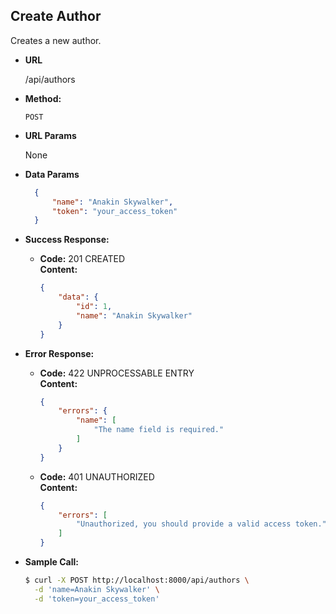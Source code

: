 **Create Author**
----
Creates a new author.

* **URL**

  /api/authors

* **Method:**
    
  `POST`
  
*  **URL Params**

   None

* **Data Params**

  ``` json
    {
        "name": "Anakin Skywalker",
        "token": "your_access_token"
    }
  ```

* **Success Response:**
  
  * **Code:** 201 CREATED <br />
    **Content:** <br />

    ``` json
    {
        "data": {
            "id": 1,
            "name": "Anakin Skywalker"
        }
    }
    ```
 
* **Error Response:**

  * **Code:** 422 UNPROCESSABLE ENTRY <br />
    **Content:** <br />

    ``` json
    {
        "errors": {
            "name": [
                "The name field is required."
            ]
        }
    }
    ```
  
  * **Code:** 401 UNAUTHORIZED <br />
    **Content:** <br />

    ``` json
    {
        "errors": [
            "Unauthorized, you should provide a valid access token."
        ]
    }
    ```

* **Sample Call:**

  ``` bash
  $ curl -X POST http://localhost:8000/api/authors \
    -d 'name=Anakin Skywalker' \
    -d 'token=your_access_token'
  ```
